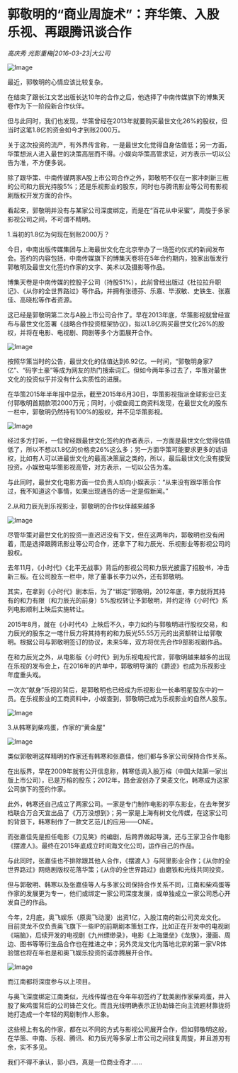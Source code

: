 # 郭敬明的“商业周旋术”：弃华策、入股乐视、再跟腾讯谈合作

*高庆秀 光影重梅|2016-03-23|大公司*

![Image](http://static.ylzbl.com/uploads/ueditor/php/upload/image/20170918/1505746044658682.jpeg)

最近，郭敬明的心情应该比较复杂。

在结束了跟长江文艺出版长达10年的合作之后，他选择了中南传媒旗下的博集天卷作为下一阶段新合作伙伴。

但与此同时，我们也发现，华策曾经在2013年就要购买最世文化26%的股权，但当时这笔1.8亿的资金如今才到账2000万。

关于这次投资的流产，有外界传言称，一是最世文化觉得自身估值低；另一方面，华策想派人进入最世的决策高层而不得。小娱向华策高管求证，对方表示一切以公告为准，不方便多说。

除了跟华策、中南传媒两家A股上市公司合作之外，郭敬明不仅在一家冲刺新三板的公司和力辰光持股5%；还是乐视影业的股东，同时也与腾讯影业等公司有影视剧版权开发方面的合作。

看起来，郭敬明并没有与某家公司深度绑定，而是在“百花从中采蜜”，周旋于多家影视公司之间，不可谓不精明。

1.当初的1.8亿为何现在到账2000万？

今日，中南出版传媒集团与上海最世文化在北京举办了一场签约仪式的新闻发布会。签约的内容包括，中南传媒旗下的博集天卷将在5年合约期内，独家出版发行郭敬明及最世文化签约作家的文字、美术以及摄影等作品。

博集天卷是中南传媒的控股子公司（持股51%），此前曾经出版过《杜拉拉升职记》、《从你的全世界路过》等作品，并拥有张德芬、乐嘉、毕淑敏、史铁生、张嘉佳、高晓松等作者资源。

这已经是郭敬明第二次与A股上市公司合作了。早在2013年底，华策影视就曾经宣布与最世文化签署《战略合作投资框架协议》，拟以1.8亿购买最世文化26%的股权，并将在电影、电视剧、网剧等多个方面展开合作。

![Image](http://si1.go2yd.com/get-image/0GmYtYl9KDY)

按照华策当时的公告，最世文化的估值达到6.92亿。一时间，“郭敬明身家7亿”、“码字土豪”等成为网友的热门搜索词汇。但如今两年多过去了，华策对最世文化的投资似乎并没有什么实质性的进展。

在华策2015年半年报中显示，截至2015年6月30日，华策影视指派金球影业已支付郭敬明首期款项2000万元；同时，小娱查阅工商资料发现，在最世文化的股东一栏中，郭敬明仍然持有100%的股权，并不见华策影视。

![Image](http://si1.go2yd.com/get-image/0GmYsp6ZhlA)

经过多方打听，一位曾经跟最世文化签约的作者表示，一方面是最世文化觉得估值低了，所以不想以1.8亿的价格卖26%这么多；另一方面华策可能要求更多的话语权，比如有人可以进最世文化的最高决策层之类的，所以，最后最世文化没有接受投资。小娱致电华策影视高管，对方表示，一切以公告为准。

与此同时，最世文化电影方面一位负责人却向小娱表示：“从来没有跟华策合作过，我不知道这个事情，如果出现通告的话一定是假新闻。”

2.从和力辰光到乐视影业，郭敬明的合作伙伴越来越多

![Image](http://si1.go2yd.com/get-image/0GmYsnaNiuO)

尽管华策对最世文化的投资一直迟迟没有下文，但在这两年内，郭敬明也没有闲着，而是选择跟腾讯影业等公司合作，还拿下了和力辰光、乐视影业等影视公司的股权。

去年11月，《小时代》《北平无战事》背后的影视公司和力辰光披露了招股书，冲击新三板。在公司股东一栏中，除了董事长李力以外，还有郭敬明。

其实，在拿到《小时代》剧本后，为了“绑定”郭敬明，2012年底，李力就将其持有的和力有限（和力辰光的前身）5%股权转让予郭敬明，并约定待《小时代》系列电影顺利上映后实施转让。

2015年8月，就在《小时代4》上映后不久，李力如约与郭敬明进行股权交易，和力辰光的股东之一喀什辰力将其持有的和力辰光55.55万元的出资额转让给郭敬明。根据公司与郭敬明签订的协议，未来5年，双方将优先合作9部影视剧作品。

在和力辰光之外，从电影版《小时代》到为乐视电视代言，郭敬明越来越多的出现在乐视的发布会上，在2016年的片单中，郭敬明导演的《爵迹》也成为乐视影业年度重头戏。

一次次“献身”乐视的背后，是郭敬明也已经成为乐视影业一长串明星股东中的一员。在乐视影业的工商资料中，小娱查到，郭敬明已成为乐视影业的自然人股东。

![Image](http://si1.go2yd.com/get-image/0GmYslyjcHI)

3.从韩寒到柴鸡蛋，作家的“黄金屋”

![Image](http://si1.go2yd.com/get-image/0GmYtZqAZgu)

类似郭敬明这样精明的作家还有韩寒和张嘉佳，他们都与多家公司保持合作关系。

在出版界，早在2009年就有公开信息称，韩寒低调入股万榕（中国大陆第一家出版上市公司），已是万榕的股东；2012年，路金波创办了果麦文化，韩寒成为这家公司旗下的签约作家。

此外，韩寒还自己成立了两家公司。一家是专门制作电影的亭东影业，在去年贺岁档联合万合天宜出品了《万万没想到》；另一家是上海有树文化传媒，在这家公司的背景下，韩寒制作了一款文艺范儿的应用——ONE。

而张嘉佳先是担任电影《刀见笑》的编剧，后跨界做起导演，还与王家卫合作电影《摆渡人》。最终在2015年底成立时间海文化公司，运作自己的作品。

与此同时，张嘉佳也不排除跟其他人合作，《摆渡人》与阿里影业合作；《从你的全世界路过》网络剧版权花落华策；《从你的全世界路过》由磨铁和光线共同投资。

但与郭敬明、韩寒以及张嘉佳等人与多家公司保持合作关系不同，江南和柴鸡蛋等作家的发展更为专一，他们或绑定一家公司深度发展，或单独成立一家公司悉心开发自己的作品。

今年，2月底，奥飞娱乐（原奥飞动漫）出资1亿，入股江南的新公司灵龙文化。目前灵龙不仅负责奥飞旗下一些IP的前期剧本策划工作，比如正在开发中的电视剧《端脑》，后续开发的电视剧《九州缥缈录》，电影《上海堡垒》《龙族》，漫画、周边、图书等等衍生品合作也在推进之中；另外灵龙文化内落地北京的第一家VR体验馆也将在年也是和奥飞娱乐投资的诺亦腾展开合作。

![Image](http://si1.go2yd.com/get-image/0GmYsrRehjU)

而江南都将深度参与以上项目。

与奥飞深度绑定江南类似，光线传媒也在今年年初签约了耽美剧作家柴鸡蛋，并入股了柴鸡蛋背后的公司锋芒文化。而且光线明确表示正协助锋芒向主流题材靠拢将她打造成一个年轻的网剧制作人形象。

这些榜上有名的作家，都在以不同的方式与影视公司展开合作，但如郭敬明这般，在华策、中南、乐视、腾讯、和力辰光等多家上市公司之间往复周旋，并且游刃有余，实不多见。

我们不得不承认，郭小四，真是一位商业奇才……

